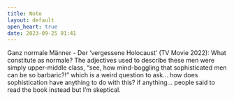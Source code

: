 ```yaml
---
title: Note
layout: default
open_heart: true
date: 2023-09-25 01:41
---
```


Ganz normale Männer - Der ‘vergessene Holocaust’ (TV Movie 2022): What constitute as normale? The adjectives used to describe these men were simply upper-middle class, “see, how mind-boggling that sophisticated men can be so barbaric?!” which is a weird question to ask… how does sophistication have anything to do with this? if anything… people said to read the book instead but I’m skeptical.
